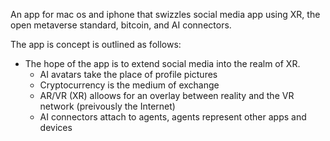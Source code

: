 An app for mac os and iphone that swizzles social media app using XR, the open metaverse standard, bitcoin, and AI connectors.

The app is concept is outlined as follows:

* The hope of the app is to extend social media into the realm of XR.
  * AI avatars take the place of profile pictures
  * Cryptocurrency is the medium of exchange
  * AR/VR (XR) alloows for an overlay between reality and the VR network (preivously the Internet)
  * AI connectors attach to agents, agents represent other apps and devices
